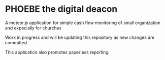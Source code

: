 # PHOEBE the digital deacon

A meteor.js application for simple cash flow monitoring of small organization and expecially for churches

Work in progress and will be updating this repository as new changes are committed

This application also promotes paperless reporting